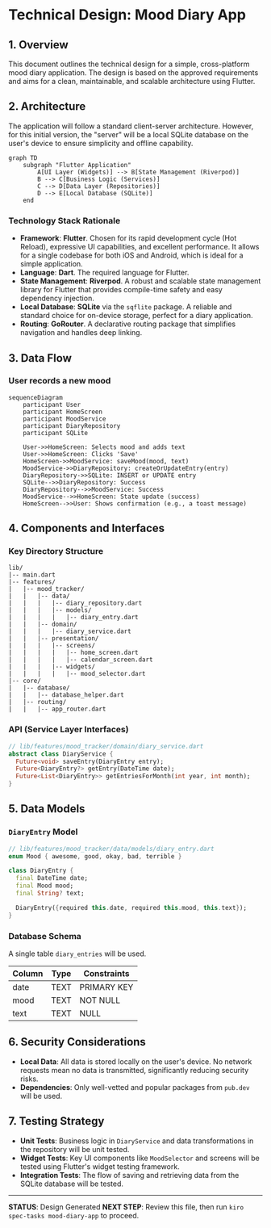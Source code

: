 # Technical Design: Mood Diary App

## 1. Overview
This document outlines the technical design for a simple, cross-platform mood diary application. The design is based on the approved requirements and aims for a clean, maintainable, and scalable architecture using Flutter.

## 2. Architecture
The application will follow a standard client-server architecture. However, for this initial version, the "server" will be a local SQLite database on the user's device to ensure simplicity and offline capability.

```mermaid
graph TD
    subgraph "Flutter Application"
        A[UI Layer (Widgets)] --> B[State Management (Riverpod)]
        B --> C[Business Logic (Services)]
        C --> D[Data Layer (Repositories)]
        D --> E[Local Database (SQLite)]
    end
```

### Technology Stack Rationale
-   **Framework**: **Flutter**. Chosen for its rapid development cycle (Hot Reload), expressive UI capabilities, and excellent performance. It allows for a single codebase for both iOS and Android, which is ideal for a simple application.
-   **Language**: **Dart**. The required language for Flutter.
-   **State Management**: **Riverpod**. A robust and scalable state management library for Flutter that provides compile-time safety and easy dependency injection.
-   **Local Database**: **SQLite** via the `sqflite` package. A reliable and standard choice for on-device storage, perfect for a diary application.
-   **Routing**: **GoRouter**. A declarative routing package that simplifies navigation and handles deep linking.

## 3. Data Flow

### User records a new mood
```mermaid
sequenceDiagram
    participant User
    participant HomeScreen
    participant MoodService
    participant DiaryRepository
    participant SQLite

    User->>HomeScreen: Selects mood and adds text
    User->>HomeScreen: Clicks 'Save'
    HomeScreen->>MoodService: saveMood(mood, text)
    MoodService->>DiaryRepository: createOrUpdateEntry(entry)
    DiaryRepository->>SQLite: INSERT or UPDATE entry
    SQLite-->>DiaryRepository: Success
    DiaryRepository-->>MoodService: Success
    MoodService-->>HomeScreen: State update (success)
    HomeScreen-->>User: Shows confirmation (e.g., a toast message)
```

## 4. Components and Interfaces

### Key Directory Structure
```
lib/
|-- main.dart
|-- features/
|   |-- mood_tracker/
|   |   |-- data/
|   |   |   |-- diary_repository.dart
|   |   |   |-- models/
|   |   |   |   |-- diary_entry.dart
|   |   |-- domain/
|   |   |   |-- diary_service.dart
|   |   |-- presentation/
|   |   |   |-- screens/
|   |   |   |   |-- home_screen.dart
|   |   |   |   |-- calendar_screen.dart
|   |   |   |-- widgets/
|   |   |   |   |-- mood_selector.dart
|-- core/
|   |-- database/
|   |   |-- database_helper.dart
|   |-- routing/
|   |   |-- app_router.dart
```

### API (Service Layer Interfaces)
```dart
// lib/features/mood_tracker/domain/diary_service.dart
abstract class DiaryService {
  Future<void> saveEntry(DiaryEntry entry);
  Future<DiaryEntry?> getEntry(DateTime date);
  Future<List<DiaryEntry>> getEntriesForMonth(int year, int month);
}
```

## 5. Data Models

### `DiaryEntry` Model
```dart
// lib/features/mood_tracker/data/models/diary_entry.dart
enum Mood { awesome, good, okay, bad, terrible }

class DiaryEntry {
  final DateTime date;
  final Mood mood;
  final String? text;

  DiaryEntry({required this.date, required this.mood, this.text});
}
```

### Database Schema
A single table `diary_entries` will be used.

| Column | Type    | Constraints     |
|--------|---------|-----------------|
| date   | TEXT    | PRIMARY KEY     |
| mood   | TEXT    | NOT NULL        |
| text   | TEXT    | NULL            |

## 6. Security Considerations
-   **Local Data**: All data is stored locally on the user's device. No network requests mean no data is transmitted, significantly reducing security risks.
-   **Dependencies**: Only well-vetted and popular packages from `pub.dev` will be used.

## 7. Testing Strategy
-   **Unit Tests**: Business logic in `DiaryService` and data transformations in the repository will be unit tested.
-   **Widget Tests**: Key UI components like `MoodSelector` and screens will be tested using Flutter's widget testing framework.
-   **Integration Tests**: The flow of saving and retrieving data from the SQLite database will be tested.

---
**STATUS**: Design Generated
**NEXT STEP**: Review this file, then run `kiro spec-tasks mood-diary-app` to proceed.
